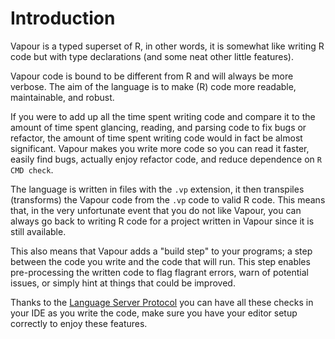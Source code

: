# Introduction

Vapour is a typed superset of R, in other words,
it is somewhat like writing R code but with type declarations
(and some neat other little features).

Vapour code is bound to be different from R and will always be
more verbose. The aim of the language is to make (R) code more readable,
maintainable, and robust.

If you were to add up all the time spent writing code and compare it
to the amount of time spent glancing, reading, and parsing code to
fix bugs or refactor, the amount of time spent writing code would in
fact be almost significant. Vapour makes you write more code so you
can read it faster, easily find bugs, actually enjoy refactor code,
and reduce dependence on `R CMD check`.

The language is written in files with the `.vp` extension, it
then transpiles (transforms) the Vapour code from the `.vp` code to
valid R code. This means that, in the very unfortunate event that
you do not like Vapour, you can always go back to writing
R code for a project written in Vapour since it is still available.

This also means that Vapour adds a "build step" to your programs;
a step between the code you write and the code that will run.
This step enables pre-processing the written code to flag flagrant
errors, warn of potential issues, or simply hint at things that could
be improved.

Thanks to the [Language Server Protocol](/lsp) you can have all these
checks in your IDE as you write the code, make sure you have your editor
setup correctly to enjoy these features.
